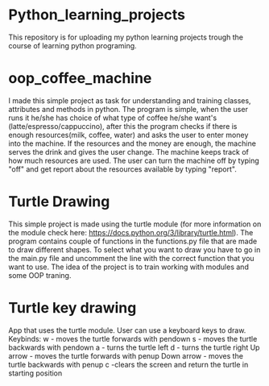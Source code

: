 # Python_learning_projects
This repository is for uploading my python learning projects trough the course of learning python programing.

# oop_coffee_machine
I made this simple project as task for understanding and training classes, attributes and methods in python. 
The program is simple, when the user runs it he/she has choice of what type of coffee he/she want's (latte/espresso/cappuccino), after this the program checks if there is enough resources(milk, coffee, water) and asks the user to enter money into the machine. If the resources and the money are enough, the machine serves the drink and gives the user change. The machine keeps track of how much resources are used. The user can turn the machine off by typing "off" and get report about the resources available by typing "report".

# Turtle Drawing
This simple project is made using the turtle module (for more information on the module check here: https://docs.python.org/3/library/turtle.html).
The program contains couple of functions in the functions.py file that are made to draw different shapes. To select what you want to draw you have to go in the main.py file and uncomment the line with the correct function that you want to use. The idea of the project is to train working with modules and some OOP traning.

# Turtle key drawing
App that uses the turtle module. User can use a keyboard keys to draw. 
Keybinds:
w - moves the turtle forwards with pendown
s - moves the turtle backwards with pendown
a - turns the turtle left
d - turns the turtle right
Up arrow - moves the turtle forwards with penup
Down arrow - moves the turtle backwards with penup
c -clears the screen and return the turtle in starting position
